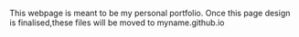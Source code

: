 This webpage is meant to be my personal portfolio.
Once this page design is finalised,these files will be moved to myname.github.io
